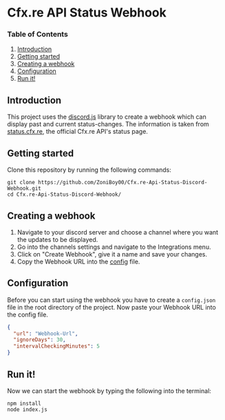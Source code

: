 # Cfx.re API Status Webhook

### Table of Contents
1. [Introduction](#introduction)
2. [Getting started](#getting-started)
3. [Creating a webhook](#creating-a-webhook)
4. [Configuration](#configuration)
5. [Run it!](#run-it)

## Introduction
This project uses the [discord.js](https://github.com/discordjs/discord.js) library to create a webhook which can display past and current status-changes.
The information is taken from [status.cfx.re](https://status.cfx.re), the official Cfx.re API's status page.

## Getting started
Clone this repository by running the following commands:
```shell
git clone https://github.com/ZoniBoy00/Cfx.re-Api-Status-Discord-Webhook.git
cd Cfx.re-Api-Status-Discord-Webhook/
```

## Creating a webhook
1. Navigate to your discord server and choose a channel where you want the updates to be displayed.
2. Go into the channels settings and navigate to the Integrations menu.
3. Click on "Create Webhook", give it a name and save your changes.
4. Copy the Webhook URL into the [config](#configuration) file.

## Configuration
Before you can start using the webhook you have to create a `config.json` file in the root directory of the project. Now paste your Webhook URL into the config file.
```json
{
  "url": "Webhook-Url",
  "ignoreDays": 30,
  "intervalCheckingMinutes": 5
}
```

## Run it!
Now we can start the webhook by typing the following into the terminal:
```shell
npm install
node index.js
```
